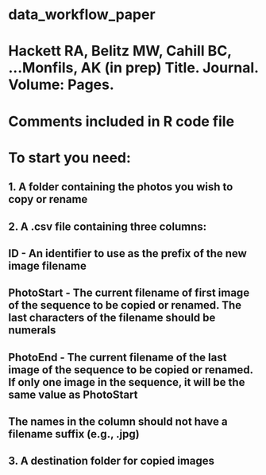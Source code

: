 # data_workflow_paper
# Hackett RA, Belitz MW, Cahill BC, ...Monfils, AK (in prep) Title. Journal. Volume: Pages.
# Comments included in R code file
# To start you need: 
## 1. A folder containing the photos you wish to copy or rename
## 2. A .csv file containing three columns:
##      ID - An identifier to use as the prefix of the new image filename
##      PhotoStart - The current filename of first image of the sequence to be copied or renamed. The last characters of the filename should be numerals
##      PhotoEnd - The current filename of the last image of the sequence to be copied or renamed. If only one image in the sequence, it will be the same value as PhotoStart
##   The names in the column should not have a filename suffix (e.g., .jpg)
## 3. A destination folder for copied images
